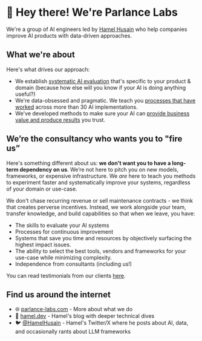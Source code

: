 # 👋 Hey there! We're Parlance Labs

We're a group of AI engineers led by [Hamel Husain](https://hamel.dev) who help companies improve AI products with data-driven approaches.

## What we're about

Here's what drives our approach:

- We establish [systematic AI evaluation](https://hamel.dev/blog/posts/evals/) that's specific to your product & domain (because how else will you know if your AI is doing anything useful?)
- We're data-obsessed and pragmatic. We teach you [processes that have worked](https://hamel.dev/blog/posts/field-guide/) across more than 30 AI implementations.
- We've developed methods to make sure your AI can [provide business value and produce results](https://hamel.dev/blog/posts/llm-judge/) you trust.
  
## We’re the consultancy who wants you to "fire us”

Here's something different about us: **we don't want you to have a long-term dependency on us**. We’re not here to pitch you on new models, frameworks, or expensive infrastructure. We *are* here to teach you methods to experiment faster and systematically improve your systems, regardless of your domain or use-case.

We don't chase recurring revenue or sell maintenance contracts - we think that creates perverse incentives.  Instead, we work alongside your team, transfer knowledge, and build capabilities so that when we leave, you have:
- The skills to evaluate your AI systems
- Processes for continuous improvement
- Systems that save you time and resources by objectively surfacing the highest impact issues.
- The ability to select the best tools, vendors and frameworks for your use-case while minimizing complexity.
- Independence from consultants (including us!)

You can read testimonials from our clients [here](https://parlance-labs.com/#heres-what-our-clients-are-saying).

## Find us around the internet

- 🌐 [parlance-labs.com](https://parlance-labs.com) - More about what we do
- 📝 [hamel.dev](https://hamel.dev) - Hamel's blog with deeper technical dives
- 🐦 [@HamelHusain](https://x.com/HamelHusain) - Hamel's Twitter/X where he posts about AI, data, and occasionally rants about LLM frameworks

